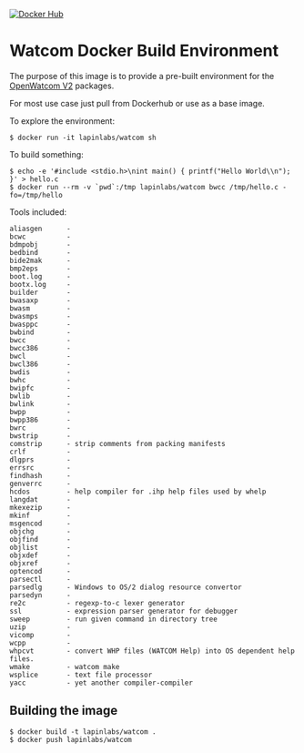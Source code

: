 [![Docker Hub](https://github.com/githubclaire/watcom-docker/actions/workflows/manual.yml/badge.svg)](https://hub.docker.com/r/dockerhy/watcom-docker/)

# Watcom Docker Build Environment

The purpose of this image is to provide a pre-built environment for the [OpenWatcom V2](https://github.com/open-watcom/open-watcom-v2/blob/master/projects.txt) packages.

For most use case just pull from Dockerhub or use as a base image.


To explore the environment:
```
$ docker run -it lapinlabs/watcom sh
```

To build something:
```
$ echo -e '#include <stdio.h>\nint main() { printf("Hello World\\n"); }' > hello.c
$ docker run --rm -v `pwd`:/tmp lapinlabs/watcom bwcc /tmp/hello.c -fo=/tmp/hello
```

Tools included:
```
aliasgen      -
bcwc          -
bdmpobj       -
bedbind       -
bide2mak      -
bmp2eps       -
boot.log      -
bootx.log     -
builder       -
bwasaxp       -
bwasm         -
bwasmps       -
bwasppc       -
bwbind        -
bwcc          -
bwcc386       -
bwcl          -
bwcl386       -
bwdis         -
bwhc          -
bwipfc        -
bwlib         -
bwlink        -
bwpp          -
bwpp386       -
bwrc          -
bwstrip       -
comstrip      - strip comments from packing manifests
crlf          -
dlgprs        -
errsrc        -
findhash      -
genverrc      -
hcdos         - help compiler for .ihp help files used by whelp
langdat       -
mkexezip      -
mkinf         -
msgencod      -
objchg        -
objfind       -
objlist       -
objxdef       -
objxref       -
optencod      -
parsectl      -
parsedlg      - Windows to OS/2 dialog resource convertor
parsedyn      -
re2c          - regexp-to-c lexer generator
ssl           - expression parser generator for debugger
sweep         - run given command in directory tree
uzip          -
vicomp        -
wcpp          -
whpcvt        - convert WHP files (WATCOM Help) into OS dependent help files.
wmake         - watcom make
wsplice       - text file processor
yacc          - yet another compiler-compiler
```

## Building the image

```
$ docker build -t lapinlabs/watcom .
$ docker push lapinlabs/watcom
```
